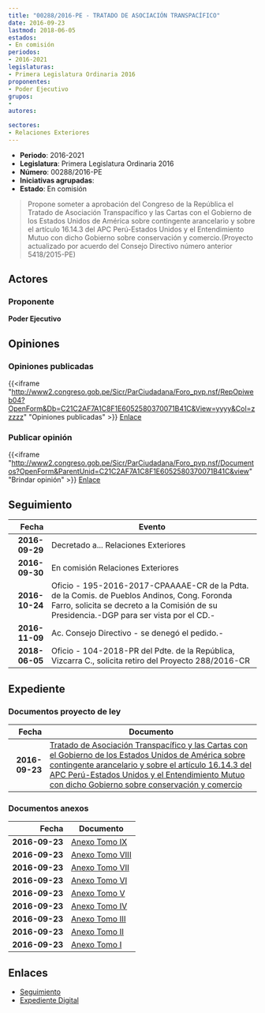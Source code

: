 ```yaml
---
title: "00288/2016-PE - TRATADO DE ASOCIACIÓN TRANSPACÍFICO"
date: 2016-09-23
lastmod: 2018-06-05
estados:
- En comisión
periodos:
- 2016-2021
legislaturas:
- Primera Legislatura Ordinaria 2016
proponentes:
- Poder Ejecutivo
grupos:
- 
autores:

sectores:
- Relaciones Exteriores
---
```

- **Periodo**: 2016-2021
- **Legislatura**: Primera Legislatura Ordinaria 2016
- **Número**: 00288/2016-PE
- **Iniciativas agrupadas**: 
- **Estado**: En comisión

> Propone someter a aprobación del Congreso de la República el Tratado de Asociación Transpacífico y las Cartas con el Gobierno de los Estados Unidos de América sobre contingente arancelario y sobre el artículo 16.14.3 del APC Perú-Estados Unidos y el Entendimiento Mutuo con dicho Gobierno sobre conservación y comercio.(Proyecto actualizado por acuerdo del Consejo Directivo número anterior 5418/2015-PE)


## Actores

### Proponente

**Poder Ejecutivo**

## Opiniones

### Opiniones publicadas

{{<iframe "http://www2.congreso.gob.pe/Sicr/ParCiudadana/Foro_pvp.nsf/RepOpiweb04?OpenForm&Db=C21C2AF7A1C8F1E6052580370071B41C&View=yyyy&Col=zzzzz" "Opiniones publicadas" >}}
[Enlace](http://www2.congreso.gob.pe/Sicr/ParCiudadana/Foro_pvp.nsf/RepOpiweb04?OpenForm&Db=C21C2AF7A1C8F1E6052580370071B41C&View=yyyy&Col=zzzzz)

### Publicar opinión

{{<iframe "http://www2.congreso.gob.pe/Sicr/ParCiudadana/Foro_pvp.nsf/Documentos?OpenForm&ParentUnid=C21C2AF7A1C8F1E6052580370071B41C&view" "Brindar opinión" >}}
[Enlace](http://www2.congreso.gob.pe/Sicr/ParCiudadana/Foro_pvp.nsf/Documentos?OpenForm&ParentUnid=C21C2AF7A1C8F1E6052580370071B41C&view)


## Seguimiento

| Fecha | Evento |
|------:|--------|
| **2016-09-29** | Decretado a... Relaciones Exteriores |
| **2016-09-30** | En comisión Relaciones Exteriores |
| **2016-10-24** | Oficio - 195-2016-2017-CPAAAAE-CR de la Pdta. de la Comis. de Pueblos Andinos, Cong. Foronda Farro, solicita se decreto a la Comisión de su Presidencia.-DGP para ser vista por el CD.- |
| **2016-11-09** | Ac. Consejo Directivo - se denegó el pedido.- |
| **2018-06-05** | Oficio - 104-2018-PR del Pdte. de la República, Vizcarra C., solicita retiro del Proyecto 288/2016-CR |

## Expediente

### Documentos proyecto de ley

| Fecha | Documento |
|------:|-----------|
| **2016-09-23** | [Tratado de Asociación Transpacífico y las Cartas con el Gobierno de los Estados Unidos de América sobre contingente arancelario y sobre el artículo 16.14.3 del APC Perú-Estados Unidos y el Entendimiento Mutuo con dicho Gobierno sobre conservación y comercio](http://www.leyes.congreso.gob.pe/Documentos/2016_2021/Proyectos_de_Ley_y_de_Resoluciones_Legislativas/PL00288_20160923.pdf) |

### Documentos anexos

| Fecha | Documento |
|------:|-----------|
| **2016-09-23** | [Anexo Tomo IX](http://www2.congreso.gob.pe/Sicr/TraDocEstProc/Contdoc03_2011.nsf/ba75101a33765c2c05257e5400552213/a4f783121f31a56d05257ff8007faa8f/$FILE/TOMO-IX.pdf) |
| **2016-09-23** | [Anexo Tomo VIII](http://www2.congreso.gob.pe/Sicr/TraDocEstProc/Contdoc03_2011.nsf/ba75101a33765c2c05257e5400552213/73282a520edc947005257ff8007f87b1/$FILE/TOMO-VIII.pdf) |
| **2016-09-23** | [Anexo Tomo VII](http://www2.congreso.gob.pe/Sicr/TraDocEstProc/Contdoc03_2011.nsf/ba75101a33765c2c05257e5400552213/b6d288b610bae2d705257ff8007f6751/$FILE/TOMO-VII.pdf) |
| **2016-09-23** | [Anexo Tomo VI](http://www2.congreso.gob.pe/Sicr/TraDocEstProc/Contdoc03_2011.nsf/ba75101a33765c2c05257e5400552213/e7c1ec9a4e92323605257ff8007f3b1f/$FILE/TOMO-VI.pdf) |
| **2016-09-23** | [Anexo Tomo V](http://www2.congreso.gob.pe/Sicr/TraDocEstProc/Contdoc03_2011.nsf/ba75101a33765c2c05257e5400552213/0bd6afd7d97bdaa605257ff8007f1d4e/$FILE/TOMO-V.pdf) |
| **2016-09-23** | [Anexo Tomo IV](http://www2.congreso.gob.pe/Sicr/TraDocEstProc/Contdoc03_2011.nsf/ba75101a33765c2c05257e5400552213/8e272323c273ab1905257ff8007efd7e/$FILE/TOMO-IV.pdf) |
| **2016-09-23** | [Anexo Tomo III](http://www2.congreso.gob.pe/Sicr/TraDocEstProc/Contdoc03_2011.nsf/ba75101a33765c2c05257e5400552213/e35fa9fd550dde3605257ff8007ed8a1/$FILE/TOMO-III.pdf) |
| **2016-09-23** | [Anexo Tomo II](http://www2.congreso.gob.pe/Sicr/TraDocEstProc/Contdoc03_2011.nsf/ba75101a33765c2c05257e5400552213/443c4d40a84bafa605257ff8007eb4b2/$FILE/TOMO-II.pdf) |
| **2016-09-23** | [Anexo Tomo I](http://www2.congreso.gob.pe/Sicr/TraDocEstProc/Contdoc03_2011.nsf/ba75101a33765c2c05257e5400552213/32faa5a05ea12a6205257ff8007e4a3c/$FILE/TOMO-I.pdf) |

## Enlaces

- [Seguimiento](http://www2.congreso.gob.pe/Sicr/TraDocEstProc/CLProLey2016.nsf/f7fff46988ca05b1052578e100829cc7/85fd09855e74d163052580370063b671?OpenDocument)
- [Expediente Digital](http://www2.congreso.gob.pe/Sicr/TraDocEstProc/Expvirt_2011.nsf/visbusqptramdoc1621/00288?opendocument)

